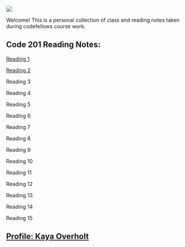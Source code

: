![](https://cdn.cnn.com/cnnnext/dam/assets/150103074330-hubble-space-background-2-large-169.jpg)

Welcome! This is a personal collection of class and reading notes taken during codefellows course work.
  
  ## Code 201 Reading Notes:
   [Reading 1](201Read01.md)
   
   [Reading 2](201Read02.md)
   
   Reading 3
   
   Reading 4
   
   Reading 5
   
   Reading 6
   
   Reading 7
   
   Reading 8
   
   Reading 9
   
   Reading 10
   
   Reading 11
   
   Reading 12
   
   Reading 13
   
   Reading 14
   
   Reading 15
  
## [Profile: Kaya Overholt](personal.md)
